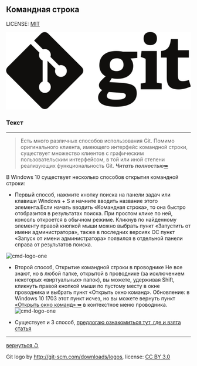 ## Командная строка

LICENSE: [MIT](../license.md)

![git-logo](../assets/logo.svg)

### **Текст**

---

>Есть много различных способов использования Git. Помимо оригинального клиента, имеющего интерфейс командной строки, существует множество клиентов с графическим пользовательским интерфейсом, в той или иной степени реализующих функциональность Git.
***Читать полностью***[&#10149;](https://git-scm.com/book/ru/v2/%D0%92%D0%B2%D0%B5%D0%B4%D0%B5%D0%BD%D0%B8%D0%B5-%D0%9A%D0%BE%D0%BC%D0%B0%D0%BD%D0%B4%D0%BD%D0%B0%D1%8F-%D1%81%D1%82%D1%80%D0%BE%D0%BA%D0%B0)

В Windows 10 существует несколько способов открытия командной строки:

* Первый способ, нажмите кнопку поиска на панели задач или клавиши Windows + S и начните вводить название этого элемента.Если начать вводить «Командная строка», то она быстро отобразится в результатах поиска. При простом клике по ней, консоль откроется в обычном режиме. Кликнув по найденному элементу правой кнопкой мыши можно выбрать пункт «Запустить от имени администратора», также в последних версиях ОС пункт «Запуск от имени администратора» появился в отдельной панели справа от результатов поиска.

![cmd-logo-one](https://remontka.pro/images/run-cmd-as-admin-search-win-10-new.png)

* Второй способ, Открытие командной строки в проводнике
Не все знают, но в любой папке, открытой в проводнике (за исключением некоторых «виртуальных» папок), вы можете, удерживая Shift, кликнуть правой кнопкой мыши по пустому месту в окне проводника и выбрать пункт «Открыть окно команд». Обновление: в Windows 10 1703 этот пункт исчез, но вы можете вернуть пункт [«Открыть окно команд» &#10149;](https://remontka.pro/open-command-window-windows-10/) в контекстное меню проводника.
![cmd-logo-one](https://remontka.pro/images/run-cmd-from-folder-win-10.png)

* Существует и 3 способ, [предлогаю ознакомиться тут, где и взята статья](https://remontka.pro/open-command-line-windows-10/)
---

[вернуться &#8634;](../core/introduction.md)

Git logo by http://git-scm.com/downloads/logos,
license: [CC BY 3.0](https://creativecommons.org/licenses/by/3.0/)